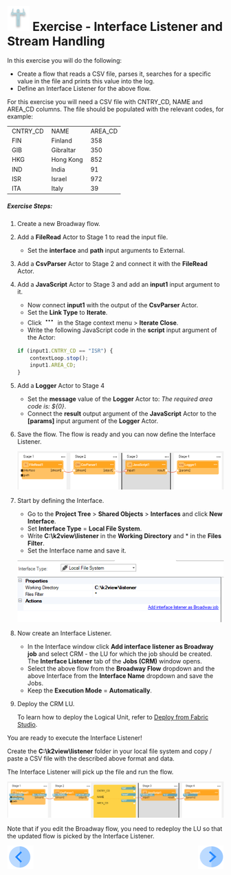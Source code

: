 # ![](/academy/images/Exercise.png) Exercise - Interface Listener and Stream Handling

In this exercise you will do the following:

* Create a flow that reads a CSV file, parses it, searches for a specific value in the file and prints this value into the log.
* Define an Interface Listener for the above flow.

For this exercise you will need a CSV file with CNTRY_CD, NAME and AREA_CD columns. The file should be populated with the relevant codes, for example:

<table>
<tbody>
<tr>
<td>&nbsp;CNTRY_CD</td>
<td>&nbsp;NAME</td>
<td>&nbsp;AREA_CD</td>
</tr>
<tr>
<td>&nbsp;FIN</td>
<td>&nbsp;Finland</td>
<td>&nbsp;358</td>
</tr>
<tr>
<td>&nbsp;GIB</td>
<td>&nbsp;Gibraltar</td>
<td>&nbsp;350</td>
</tr>
<tr>
<td>&nbsp;HKG</td>
<td>&nbsp;Hong Kong</td>
<td>&nbsp;852</td>
</tr>
<tr>
<td>&nbsp;IND</td>
<td>&nbsp;India</td>
<td>&nbsp;91</td>
</tr>
<tr>
<td>&nbsp;ISR</td>
<td>&nbsp;Israel</td>
<td>&nbsp;972</td>
</tr>
<tr>
<td>&nbsp;ITA</td>
<td>&nbsp;Italy</td>
<td>&nbsp;39</td>
</tr>
</tbody>
</table>

##### Exercise Steps:

1. Create a new Broadway flow.

2. Add a **FileRead** Actor to Stage 1 to read the input file.

   * Set the **interface** and **path** input arguments to External.

3. Add a **CsvParser** Actor to Stage 2 and connect it with the **FileRead** Actor.

4. Add a **JavaScript** Actor to Stage 3 and add an **input1** input argument to it.

   * Now connect **input1** with the output of the **CsvParser** Actor.
   * Set  the **Link Type** to **Iterate**.
   * Click ![image](images/three_dots_icon.png) in the Stage context menu > **Iterate Close**. 
   * Write the following JavaScript code in the **script** input argument of the Actor:

   ~~~javascript
   if (input1.CNTRY_CD == "ISR") {
       contextLoop.stop();
       input1.AREA_CD;
   }
   ~~~

5. Add a **Logger** Actor to Stage 4 

   * Set the **message** value of the **Logger** Actor to: *The required area code is: ${0}*.
   * Connect the **result** output argument of the **JavaScript** Actor to the **[params]** input argument of the **Logger** Actor. 

6. Save the flow. The flow is ready and you can now define the Interface Listener.

   ![flow](images/13_flow.PNG)

7. Start by defining the Interface. 

   * Go to the **Project Tree** > **Shared Objects** > **Interfaces** and click **New Interface**. 
   * Set **Interface Type** = **Local File System**.
   * Write **C:\k2view\listener** in the **Working Directory** and * in the **Files Filter**.
   * Set the Interface name and save it.

   ![flow](images/13_interface.PNG)

8. Now create an Interface Listener.

   * In the Interface window click **Add interface listener as Broadway job** and select CRM - the LU for which the job should be created. The **Interface Listener** tab of the **Jobs (CRM)** window opens.
   * Select the above flow from the **Broadway Flow** dropdown and the above Interface from the **Interface Name** dropdown and save the Jobs. 
   * Keep the **Execution Mode** = **Automatically**. 

9. Deploy the CRM LU.

   To learn how to deploy the Logical Unit, refer to [Deploy from Fabric Studio](/articles/16_deploy_fabric/02_deploy_from_Fabric_Studio.md).

   

You are ready to execute the Interface Listener! 

Create the **C:\k2view\listener** folder in your local file system and copy / paste a CSV file with the described above format and data. 

The Interface Listener will pick up the file and run the flow.

![cases population](images/13_flow_final.PNG)


Note that if you edit the Broadway flow, you need to redeploy the LU so that the updated flow is picked by the Interface Listener.


[![Previous](/articles/images/Previous.png)](12_broadway_as_a_population_exercise.md)[<img align="right" width="60" height="54" src="/articles/images/Next.png">](xxx.md)

